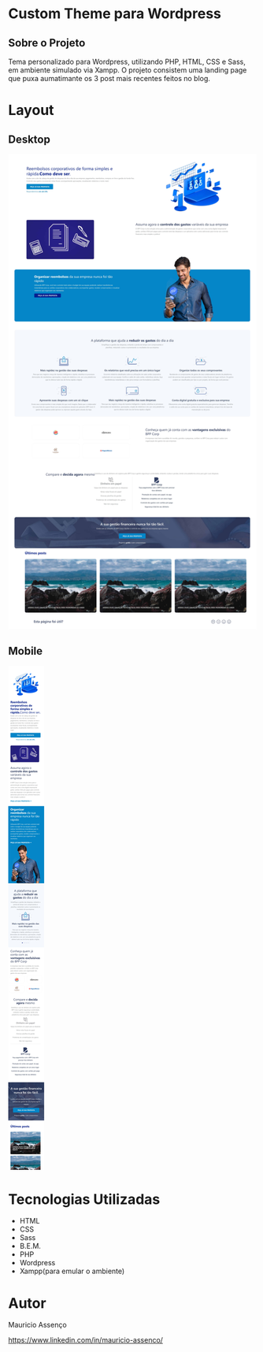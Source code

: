 # Custom Theme para Wordpress

## Sobre o Projeto
Tema personalizado para Wordpress, utilizando PHP, HTML, CSS e Sass, em ambiente simulado via Xampp. O projeto consistem uma landing page que puxa aumatimante os 3 post mais recentes feitos no blog.


# Layout

## Desktop
![Desktop_1](https://github.com/mauassenco/git-assets/blob/master/WP%20Custom%20Theme/Desktop.jpg)

## Mobile
![Mobile_1](https://github.com/mauassenco/git-assets/blob/master/WP%20Custom%20Theme/Mobile.jpg)


# Tecnologias Utilizadas
- HTML
- CSS
- Sass
- B.E.M.
- PHP
- Wordpress
- Xampp(para emular o ambiente)


# Autor

Mauricio Assenço

https://www.linkedin.com/in/mauricio-assenco/
